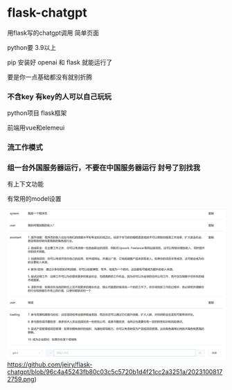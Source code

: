 # flask-chatgpt
用flask写的chatgpt调用 简单页面

python要 3.9以上

pip 安装好 openai 和 flask 就能运行了

要是你一点基础都没有就别折腾

### 不含key 有key的人可以自己玩玩

python项目 flask框架

前端用vue和elemeui

### 流工作模式

### 组一台外国服务器运行，不要在中国服务器运行 封号了别找我

有上下文功能

有常用的model设置

![image](https://github.com/jeiry/flask-chatgpt/blob/96c4a45243fb80c03c5c5720b1d4f21cc2a3251a/20231008172759.png)https://github.com/jeiry/flask-chatgpt/blob/96c4a45243fb80c03c5c5720b1d4f21cc2a3251a/20231008172759.png)
